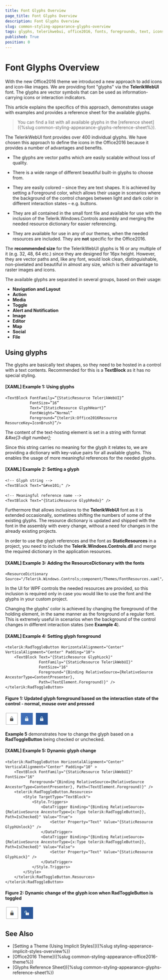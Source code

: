 ```yaml
---
title: Font Glyphs Overview
page_title: Font Glyphs Overview
description: Font Glyphs Overview
slug: common-styling-appearance-glyphs-overview
tags: glyphs, telerikwebui, office2016, fonts, foregrounds, text, icons
published: True
position: 0
---
```


# Font Glyphs Overview

With the new Office2016 theme we introduced a new approach to add icons and icon-like images. We are providing font "glyphs" via the __TelerikWebUI__ font. The glyphs are vector symbols that can be used as information-carrying icons or interaction indicators. 

This article explains the specifics of this approach, demonstrates usage with examples and provides a reference sheet for the available glyphs.

> You can find a list with all available glyphs in the [reference sheet]({%slug common-styling-appearance-glyphs-reference-sheet%}).

The TelerikWebUI font provides over 400 individual glyphs. We have chosen this approach to define the icons in the Office2016 because it provides a number of advantages and benefits.
* The glyphs are vector paths which are easily scalable without loss of quality.

* There is a wide range of different beautiful built-in glyphs to choose from.

* They are easily colored – since they are text shapes. It is achieved by setting a Foreground color, which allows their usage in scenarios where the background of the control changes between light and dark color in different interaction states – e.g. buttons.

* They are all contained in the small font file and available for use with the inclusion of the Telerik.Windows.Controls assembly and merging the needed resource dictionary for easier referencing.

* They are available for use in any of our themes, when the needed resources are included. They are __not__ specific for the Office2016.

The __recommended size__ for the TelerikWebUI glyphs is 16 or any multiple of it (e.g. 32, 48, 64 etc.) since they are designed for 16px height. However, they are vector paths and, like any font, would look clean, distinguishable, non-pixelated and beautiful in almost any size, which is their advantage to raster images and icons.

The available glyphs are separated in several groups, based on their usage:
* __Navigation and Layout__
* __Action__
* __Media__
* __Toggle__
* __Alert and Notification__
* __Image__
* __Editor__
* __Map__
* __Social__
* __File__

## Using glyphs

The glyphs are basically text shapes, so they need to be hosted in a control with a text contents. Recommended for this is a __TextBlock__ as it has no special styling.

#### __[XAML] Example 1: Using glyphs__
	<TextBlock FontFamily=”{StaticResource TelerikWebUI}” 
			   FontSize=”16” 
			   Text=”{StaticResource GlyphHeart}” 
			   FontWeight=”Normal” 
			   Foreground=”{telerik:Office2016Resource ResourceKey=IconBrush}”/>

The content of the text-hosting element is set in a string with format *&#xe[3-digit number];*

Since this string carries no meaning for the glyph it relates to, we are providing a dictionary with key-value pairs for all available glyphs. This enables the usage of more meaningful references for the needed glyphs.

#### __[XAML] Example 2: Setting a glyph__
	<!-- Glyph string -->
	<TextBlock Text="&#xe101;" /> 
	
	<!-- Meaningful reference name -->
	<TextBlock Text="{StaticResource GlyphRedo}" /> 

Furthermore that allows inclusions to the __TelerikWebUI__ font as it is extended occasionally, sometimes shifting the numbers of some of the existing glyphs. The resource dictionary is updated and shipped with the font in the assembly with every change, without a need for changes in the already existing projects.

In order to use the glyph references and the font as __StaticResources__ in a project, you need to include the __Telerik.Windoes.Controls.dll__ and merge the required dictionary in the application resources.

#### __[XAML] Example 3: Adding the ResourceDictionary with the fonts__
	<ResourceDictionary Source="/Telerik.Windows.Controls;component/Themes/FontResources.xaml"/> 

In the UI for WPF controls the needed resources are provided, so this inclusion is required only in case you would like to use the font and the glyphs in your custom project.

Changing the glyphs’ color is achieved by changing the foreground of the holding element, in the same manner as the foreground of a regular font. This is extremely useful in scenarios when the background of the control changes in different interaction states (see __Example 4__).

#### __[XAML] Example 4: Setting glyph foreground__
	<telerik:RadToggleButton HorizontalAlignment="Center" VerticalAlignment="Center" Padding="10">
		<TextBlock Text="{StaticResource GlyphLock}" 
		           FontFamily="{StaticResource TelerikWebUI}" 
				   FontSize="16" 
				   Foreground="{Binding RelativeSource={RelativeSource AncestorType=ContentPresenter}, 
				   Path=(TextElement.Foreground)}" />
	</telerik:RadToggleButton>

#### __Figure 1: Updated glyph foreground based on the interaction state of the control - normal, mouse over and pressed__  
![](images/common-styling-appearance-glyphs-overview-0.png)

__Example 5__ demonstrates how to change the glyph based on a __RadToggleButton__ being checked or unchecked.

#### __[XAML] Example 5: Dynamic glyph change__
	<telerik:RadToggleButton HorizontalAlignment="Center" VerticalAlignment="Center" Padding="10" >
		<TextBlock FontFamily="{StaticResource TelerikWebUI}" FontSize="16"
			   Foreground="{Binding RelativeSource={RelativeSource AncestorType=ContentPresenter}, Path=(TextElement.Foreground)}" />
		<telerik:RadToggleButton.Resources>
			<Style TargetType="TextBlock">
				<Style.Triggers>
					<DataTrigger Binding="{Binding RelativeSource={RelativeSource AncestorType={x:Type telerik:RadToggleButton}}, Path=IsChecked}" Value="True">
						<Setter Property="Text" Value="{StaticResource GlyphUnlock}" />
					</DataTrigger>
					<DataTrigger Binding="{Binding RelativeSource={RelativeSource AncestorType={x:Type telerik:RadToggleButton}}, Path=IsChecked}" Value="False">
						<Setter Property="Text" Value="{StaticResource GlyphLock}" />
					</DataTrigger>
				</Style.Triggers>
			</Style>
		</telerik:RadToggleButton.Resources>
	</telerik:RadToggleButton>

#### __Figure 2: Dynamic change of the glyph icon when RadToggleButton is toggled__  
![](images/common-styling-appearance-glyphs-overview-1.png)

## See Also

* [Setting a Theme (Using  Implicit Styles)]({%slug styling-apperance-implicit-styles-overview%})
* [Office2016 Theme]({%slug common-styling-appearance-office2016-theme%})
* [Glyphs Reference Sheet]({%slug common-styling-appearance-glyphs-reference-sheet%})
